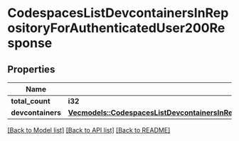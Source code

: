 # CodespacesListDevcontainersInRepositoryForAuthenticatedUser200Response

## Properties

Name | Type | Description | Notes
------------ | ------------- | ------------- | -------------
**total_count** | **i32** |  | 
**devcontainers** | [**Vec<models::CodespacesListDevcontainersInRepositoryForAuthenticatedUser200ResponseDevcontainersInner>**](codespaces_list_devcontainers_in_repository_for_authenticated_user_200_response_devcontainers_inner.md) |  | 

[[Back to Model list]](../README.md#documentation-for-models) [[Back to API list]](../README.md#documentation-for-api-endpoints) [[Back to README]](../README.md)


